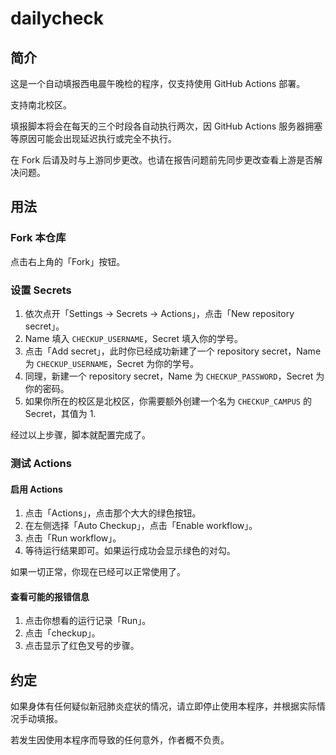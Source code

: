 # dailycheck

## 简介

这是一个自动填报西电晨午晚检的程序，仅支持使用 GitHub Actions 部署。

支持南北校区。

填报脚本将会在每天的三个时段各自动执行两次，因 GitHub Actions 服务器拥塞等原因可能会出现延迟执行或完全不执行。

在 Fork 后请及时与上游同步更改。也请在报告问题前先同步更改查看上游是否解决问题。

## 用法

### Fork 本仓库

点击右上角的「Fork」按钮。

### 设置 Secrets

1. 依次点开「Settings → Secrets → Actions」，点击「New repository secret」。
2. Name 填入 `CHECKUP_USERNAME`，Secret 填入你的学号。
3. 点击「Add secret」，此时你已经成功新建了一个 repository secret，Name 为 `CHECKUP_USERNAME`，Secret 为你的学号。
4. 同理，新建一个 repository secret，Name 为 `CHECKUP_PASSWORD`，Secret 为你的密码。
5. 如果你所在的校区是北校区，你需要额外创建一个名为  `CHECKUP_CAMPUS` 的 Secret，其值为 1.

经过以上步骤，脚本就配置完成了。

### 测试 Actions

#### 启用 Actions

1. 点击「Actions」，点击那个大大的绿色按钮。
2. 在左侧选择「Auto Checkup」，点击「Enable workflow」。
3. 点击「Run workflow」。
4. 等待运行结果即可。如果运行成功会显示绿色的对勾。

如果一切正常，你现在已经可以正常使用了。

#### 查看可能的报错信息

1. 点击你想看的运行记录「Run」。
2. 点击「checkup」。
3. 点击显示了红色叉号的步骤。

## 约定

如果身体有任何疑似新冠肺炎症状的情况，请立即停止使用本程序，并根据实际情况手动填报。

若发生因使用本程序而导致的任何意外，作者概不负责。